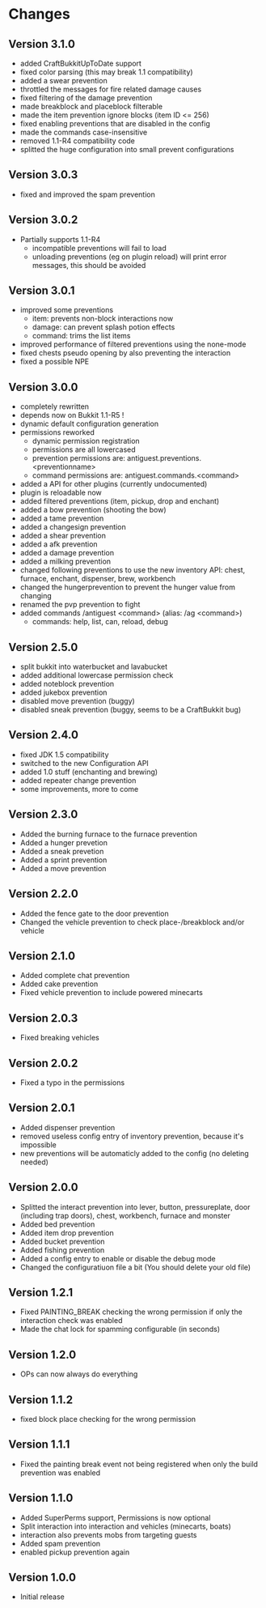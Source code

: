 Changes
=======

Version 3.1.0
-------------
- added CraftBukkitUpToDate support
- fixed color parsing (this may break 1.1 compatibility)
- added a swear prevention
- throttled the messages for fire related damage causes
- fixed filtering of the damage prevention
- made breakblock and placeblock filterable
- made the item prevention ignore blocks (item ID <= 256)
- fixed enabling preventions that are disabled in the config
- made the commands case-insensitive
- removed 1.1-R4 compatibility code
- splitted the huge configuration into small prevent configurations

Version 3.0.3
-------------
- fixed and improved the spam prevention

Version 3.0.2
-------------
- Partially supports 1.1-R4
    - incompatible preventions will fail to load
    - unloading preventions (eg on plugin reload) will print error messages, this should be avoided

Version 3.0.1
-------------
- improved some preventions
    - item: prevents non-block interactions now
    - damage: can prevent splash potion effects
    - command: trims the list items
- improved performance of filtered preventions using the none-mode
- fixed chests pseudo opening by also preventing the interaction
- fixed a possible NPE

Version 3.0.0
-------------
- completely rewritten
- depends now on Bukkit 1.1-R5 !
- dynamic default configuration generation
- permissions reworked
    - dynamic permission registration
    - permissions are all lowercased
    - prevention permissions are: antiguest.preventions.<preventionname\>
    - command permissions are: antiguest.commands.<command\>
- added a API for other plugins (currently undocumented)
- plugin is reloadable now
- added filtered preventions (item, pickup, drop and enchant)
- added a bow prevention (shooting the bow)
- added a tame prevention
- added a changesign prevention
- added a shear prevention
- added a afk prevention
- added a damage prevention
- added a milking prevention
- changed following preventions to use the new inventory API: chest, furnace, enchant, dispenser, brew, workbench
- changed the hungerprevention to prevent the hunger value from changing
- renamed the pvp prevention to fight
- added commands /antiguest <command\> (alias: /ag <command\>)
    - commands: help, list, can, reload, debug

Version 2.5.0
-------------
- split bukkit into waterbucket and lavabucket
- added additional lowercase permission check
- added noteblock prevention
- added jukebox prevention
- disabled move prevention (buggy)
- disabled sneak prevention (buggy, seems to be a CraftBukkit bug)

Version 2.4.0
-------------
- fixed JDK 1.5 compatibility
- switched to the new Configuration API
- added 1.0 stuff (enchanting and brewing)
- added repeater change prevention
- some improvements, more to come

Version 2.3.0
------------
- Added the burning furnace to the furnace prevention
- Added a hunger prevetion
- Added a sneak prevetion
- Added a sprint prevention
- Added a move prevention

Version 2.2.0
-------------
- Added the fence gate to the door prevention
- Changed the vehicle prevention to check place-/breakblock and/or vehicle

Version 2.1.0
-------------
- Added complete chat prevention
- Added cake prevention
- Fixed vehicle prevention to include powered minecarts

Version 2.0.3
-------------
- Fixed breaking vehicles

Version 2.0.2
-------------
- Fixed a typo in the permissions

Version 2.0.1
-------------
- Added dispenser prevention
- removed useless config entry of inventory prevention, because it's impossible
- new preventions will be automaticly added to the config (no deleting needed)

Version 2.0.0
-------------
- Splitted the interact prevention into lever, button, pressureplate, door (including trap doors), chest, workbench, furnace and monster
- Added bed prevention
- Added item drop prevention
- Added bucket prevention
- Added fishing prevention
- Added a config entry to enable or disable the debug mode
- Changed the configuratiuon file a bit (You should delete your old file)

Version 1.2.1
-------------
- Fixed PAINTING_BREAK checking the wrong permission if only the interaction check was enabled
- Made the chat lock for spamming configurable (in seconds)

Version 1.2.0
-------------
- OPs can now always do everything

Version 1.1.2
-------------
- fixed block place checking for the wrong permission

Version 1.1.1
-------------
- Fixed the painting break event not being registered when only the build prevention was enabled

Version 1.1.0
-------------
- Added SuperPerms support, Permissions is now optional
- Split interaction into interaction and vehicles (minecarts, boats)
- interaction also prevents mobs from targeting guests
- Added spam prevention
- enabled pickup prevention again

Version 1.0.0
-------------
- Initial release
